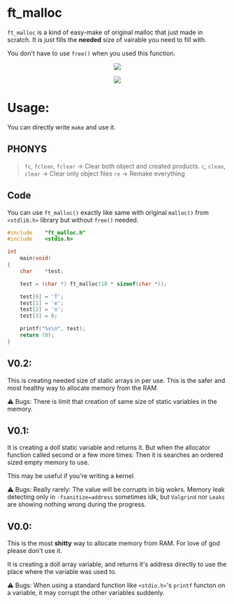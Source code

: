 # ft_malloc

`ft_malloc` is a kind of easy-make of original malloc that just made in scratch. It is just fills the **needed** size of vairable you need to fill with.

You don't have to use `free()` when you used this function.

<P ALIGN="CENTER"><IMG SRC="https://cdn.discordapp.com/attachments/630843149778157623/1081229366865956945/maximum-tension.png"></P>

<P ALIGN="CENTER"><IMG SRC="https://cdn.discordapp.com/attachments/630843149778157623/1081229311144640562/maximum-tension.png"></P>

# Usage:

You can directly write `make` and use it.

## PHONYS
> `fc`, `fclean`, `fclear` -> Clear both object and created products.
> `c`, `clean`, `clear` -> Clear only object files
> `re` -> Remake everything

## Code

You can use `ft_malloc()` exactly like same with original `malloc()` from `<stdlib.h>` library but without `free()` needed.

```c
#include	"ft_malloc.h"
#include	<stdio.h>

int
	main(void)
{
	char	*test;

	test = (char *) ft_malloc(10 * sizeof(char *));

	test[0] = 'T';
	test[1] = 'e';
	test[2] = 'o';
	test[3] = 0;

	printf("%s\n", test);
	return (0);
}
```

## V0.2:

This is creating needed size of static arrays in per use. This is the safer and most healthy way to allocate memory from the RAM

⚠️ Bugs: There is limit that creation of same size of static variables in the memory.

## V0.1:

It is creating a doll static variable and returns it. But when the allocator function called second or a few more times: Then it is searches an ordered sized empty memory to use.

This may be useful if you're writing a kernel.

⚠️ Bugs: Really rarely: The value will be corrupts in big wokrs. Memory leak detecting only in `-fsanitize=address` sometimes idk, but `Valgrind` nor `Leaks` are showing nothing wrong during the progress.

## V0.0:

This is the most **shitty** way to allocate memory from RAM. For love of god please don't use it.

It is creating a doll array variable, and returns it's address directly to use the place where the variable was used to.

⚠️ Bugs: When using a standard function like `<stdio.h>`'s `printf` functon on a variable, it may corrupt the other variables suddenly.

